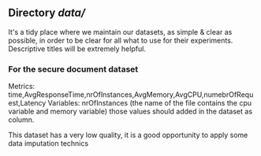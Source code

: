 ## Directory *data/*

It's a tidy place where we maintain our datasets, as simple & clear as possible, in order to be clear for all what to use for their experiments. Descriptive titles will be extremely helpful.

### For the secure document dataset ###

Metrics: time,AvgResponseTime,nrOfInstances,AvgMemory,AvgCPU,numebrOfRequest,Latency
Variables: nrOfInstances (the name of the file contains the cpu variable and memory variable)
those values should added in the dataset as column.

This dataset has a very low quality, it is a good opportunity to apply some data imputation technics

